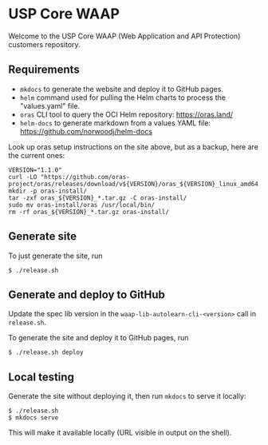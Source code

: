 # USP Core WAAP

Welcome to the USP Core WAAP (Web Application and API Protection) customers repository.

## Requirements

- `mkdocs` to generate the website and deploy it to GitHub pages.
- `helm` command used for pulling the Helm charts to process the "values.yaml" file.
- `oras` CLI tool to query the OCI Helm repository: https://oras.land/
- `helm-docs` to generate markdown from a values YAML file: https://github.com/norwoodj/helm-docs

Look up oras setup instructions on the site above, but as a backup, here are the current ones:

```
VERSION="1.1.0"
curl -LO "https://github.com/oras-project/oras/releases/download/v${VERSION}/oras_${VERSION}_linux_amd64.tar.gz"
mkdir -p oras-install/
tar -zxf oras_${VERSION}_*.tar.gz -C oras-install/
sudo mv oras-install/oras /usr/local/bin/
rm -rf oras_${VERSION}_*.tar.gz oras-install/
```

## Generate site

To just generate the site, run

```
$ ./release.sh
```

## Generate and deploy to GitHub

Update the spec lib version in the `waap-lib-autolearn-cli-<version>` call in `release.sh`.

To generate the site and deploy it to GitHub pages, run

```
$ ./release.sh deploy
```

## Local testing

Generate the site without deploying it, then run `mkdocs` to serve it locally:

```
$ ./release.sh
$ mkdocs serve
```

This will make it available locally (URL visible in output on the shell).

